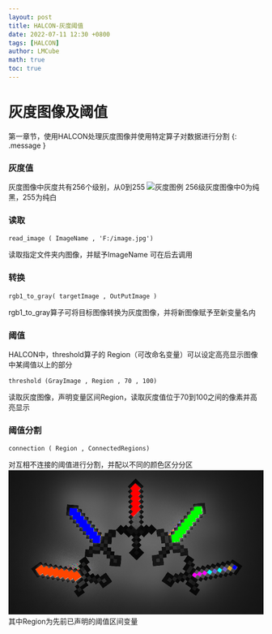 ```yaml
---
layout: post
title: HALCON-灰度阈值 
date: 2022-07-11 12:30 +0800
tags: [HALCON]
author: LMCube
math: true
toc: true
---
```

# 灰度图像及阈值
第一章节，使用HALCON处理灰度图像并使用特定算子对数据进行分割
{: .message }

### 灰度值
灰度图像中灰度共有256个级别，从0到255
![灰度图例](https://img1.baidu.com/it/u=765716361,3100067418&fm=253&fmt=auto&app=138&f=JPEG?w=720&h=429)
256级灰度图像中0为纯黑，255为纯白

### 读取
~~~
read_image ( ImageName , 'F:/image.jpg')
~~~
读取指定文件夹内图像，并赋予ImageName
可在后去调用

### 转换
~~~
rgb1_to_gray( targetImage , OutPutImage )
~~~
rgb1_to_gray算子可将目标图像转换为灰度图像，并将新图像赋予至新变量名内

### 阈值
HALCON中，threshold算子的 Region（可改命名变量）可以设定高亮显示图像中某阈值以上的部分
~~~
threshold (GrayImage , Region , 70 , 100)
~~~
读取灰度图像，声明变量区间Region，读取灰度值位于70到100之间的像素并高亮显示

### 阈值分割
~~~
connection ( Region , ConnectedRegions)
~~~
对互相不连接的阈值进行分割，并配以不同的颜色区分分区
![阈值分割后图像](https://github.com/LandMineCube/LandMineCube.github.io/blob/main/image/Halcon-Gray.png?raw=true)
其中Region为先前已声明的阈值区间变量